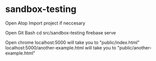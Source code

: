 # sandbox-testing

Open Atop
Import project if neccesary

Open Git Bash
cd src/sandbox-testing
firebase serve

Open chrome
localhost:5000 will take you to "public/index.html"
localhost:5000/another-example.html will take you to "public/another-example.html"
